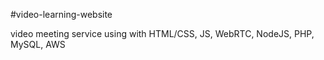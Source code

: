 #video-learning-website

video meeting service using with HTML/CSS, JS, WebRTC, NodeJS, PHP, MySQL, AWS
